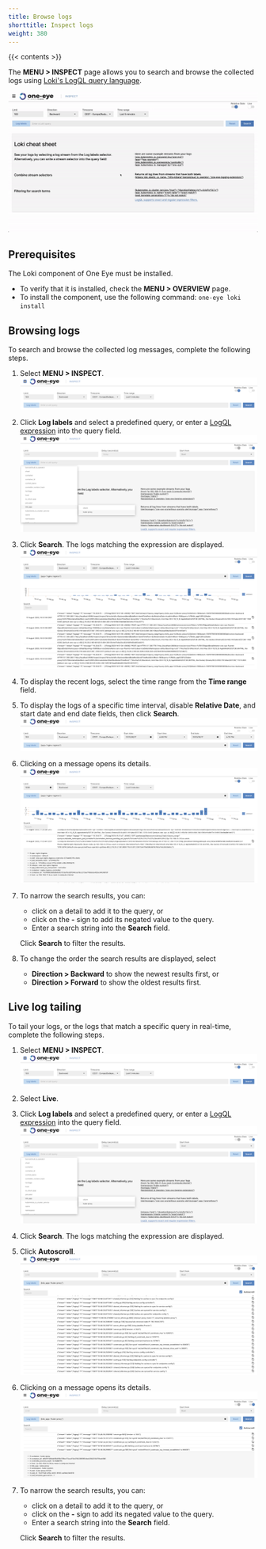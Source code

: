 ```yaml
---
title: Browse logs
shorttitle: Inspect logs
weight: 380
---
```


{{< contents >}}

The **MENU > INSPECT** page allows you to search and browse the collected logs using [Loki's LogQL query language](https://grafana.com/docs/loki/latest/logql/).

![Browse logs using Loki](one-eye-loki.gif)

## Prerequisites

The Loki component of One Eye must be installed.

- To verify that it is installed, check the **MENU > OVERVIEW** page.
- To install the component, use the following command: `one-eye loki install`

## Browsing logs

To search and browse the collected log messages, complete the following steps.

1. Select **MENU > INSPECT**.
    ![Browse logs](tailing-1.png)
1. Click **Log labels** and select a predefined query, or enter a [LogQL expression](https://grafana.com/docs/loki/latest/logql/) into the query field.
    ![Browse logs](tailing-2.png)
1. Click **Search**. The logs matching the expression are displayed.
    ![Browse logs](browse-logs-1.png)
1. To display the recent logs, select the time range from the **Time range** field.
1. To display the logs of a specific time interval, disable **Relative Date**, and start date and end date fields, then click **Search**.
    ![Browse logs of a specific time interval](browse-logs-time-interval.png)
1. Clicking on a message opens its details.
    ![Filter logs](browse-logs-filter.png)
1. To narrow the search results, you can:
    - click on a detail to add it to the query, or
    - click on the **-** sign to add its negated value to the query.
    - Enter a search string into the **Search** field.

    Click **Search** to filter the results.
1. To change the order the search results are displayed, select
    - **Direction > Backward** to show the newest results first, or
    - **Direction > Forward** to show the oldest results first.

## Live log tailing

To tail your logs, or the logs that match a specific query in real-time, complete the following steps.

1. Select **MENU > INSPECT**.
    ![Tail logs](tailing-1.png)
1. Select **Live**.
1. Click **Log labels** and select a predefined query, or enter a [LogQL expression](https://grafana.com/docs/loki/latest/logql/) into the query field.
    ![Tail logs](tailing-2.png)
1. Click **Search**. The logs matching the expression are displayed.
1. Click **Autoscroll**.
    ![Tail logs](tailing-3.png)
1. Clicking on a message opens its details.
    ![Tail logs](tailing-4.png)
1. To narrow the search results, you can:
    - click on a detail to add it to the query, or
    - click on the **-** sign to add its negated value to the query.
    - Enter a search string into the **Search** field.

    Click **Search** to filter the results.
